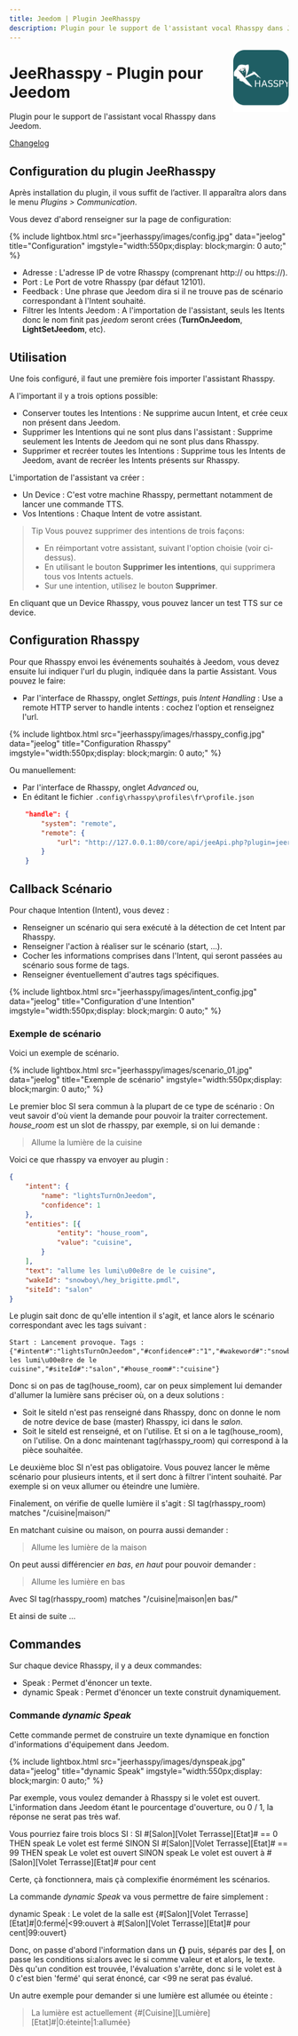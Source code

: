 ```yaml
---
title: Jeedom | Plugin JeeRhasspy
description: Plugin pour le support de l'assistant vocal Rhasspy dans Jeedom
---
```


<img align="right" src="../images/jeerhasspy_icon.png" width="100">

# JeeRhasspy - Plugin pour Jeedom

Plugin pour le support de l'assistant vocal Rhasspy dans Jeedom.

[Changelog](changelog.md)<br />

## Configuration du plugin JeeRhasspy

Après installation du plugin, il vous suffit de l’activer.
Il apparaîtra alors dans le menu *Plugins > Communication*.

Vous devez d'abord renseigner sur la page de configuration:

{% include lightbox.html src="jeerhasspy/images/config.jpg" data="jeelog" title="Configuration" imgstyle="width:550px;display: block;margin: 0 auto;" %}


- Adresse : L'adresse IP de votre Rhasspy (comprenant http:// ou https://).
- Port : Le Port de votre Rhasspy (par défaut 12101).
- Feedback : Une phrase que Jeedom dira si il ne trouve pas de scénario correspondant à l'Intent souhaité.
- Filtrer les Intents Jeedom : A l'importation de l'assistant, seuls les Itents donc le nom finit pas *jeedom* seront crées (**TurnOnJeedom**, **LightSetJeedom**, etc).


## Utilisation

Une fois configuré, il faut une première fois importer l'assistant Rhasspy.

A l'important il y a trois options possible:
- Conserver toutes les Intentions : Ne supprime aucun Intent, et crée ceux non présent dans Jeedom.
- Supprimer les Intentions qui ne sont plus dans l'assistant : Supprime seulement les Intents de Jeedom qui ne sont plus dans Rhasspy.
- Supprimer et recréer toutes les Intentions : Supprime tous les Intents de Jeedom, avant de recréer les Intents présents sur Rhasspy.


L'importation de l'assistant va créer :

- Un Device : C'est votre machine Rhasspy, permettant notamment de lancer une commande TTS.
- Vos Intentions : Chaque Intent de votre assistant.

> Tip
> Vous pouvez supprimer des intentions de trois façons:
> - En réimportant votre assistant, suivant l'option choisie (voir ci-dessus).
> - En utilisant le bouton **Supprimer les intentions**, qui supprimera tous vos Intents actuels.
> - Sur une intention, utilisez le bouton **Supprimer**.

En cliquant que un Device Rhasspy, vous pouvez lancer un test TTS sur ce device.

## Configuration Rhasspy

Pour que Rhasspy envoi les événements souhaités à Jeedom, vous devez ensuite lui indiquer l'url du plugin, indiquée dans la partie Assistant.
Vous pouvez le faire:
- Par l'interface de Rhasspy, onglet *Settings*, puis *Intent Handling* : Use a remote HTTP server to handle intents : cochez l'option et renseignez l'url.

{% include lightbox.html src="jeerhasspy/images/rhasspy_config.jpg" data="jeelog" title="Configuration Rhasspy" imgstyle="width:550px;display: block;margin: 0 auto;" %}

Ou manuellement:
- Par l'interface de Rhasspy, onglet *Advanced* ou,
- En éditant le fichier `.config\rhasspy\profiles\fr\profile.json`

```json
	"handle": {
        "system": "remote",
        "remote": {
            "url": "http://127.0.0.1:80/core/api/jeeApi.php?plugin=jeerhasspy&apikey=---apikey---&plugin=jeerhasspy&type=jeerhasspy"
        }
    }

```

## Callback Scénario

Pour chaque Intention (Intent), vous devez :

- Renseigner un scénario qui sera exécuté à la détection de cet Intent par Rhasspy.
- Renseigner l'action à réaliser sur le scénario (start, ...).
- Cocher les informations comprises dans l'Intent, qui seront passées au scénario sous forme de tags.
- Renseigner éventuellement d'autres tags spécifiques.

{% include lightbox.html src="jeerhasspy/images/intent_config.jpg" data="jeelog" title="Configuration d'une Intention" imgstyle="width:550px;display: block;margin: 0 auto;" %}


### Exemple de scénario

Voici un exemple de scénario.

{% include lightbox.html src="jeerhasspy/images/scenario_01.jpg" data="jeelog" title="Exemple de scénario" imgstyle="width:550px;display: block;margin: 0 auto;" %}

Le premier bloc SI sera commun à la plupart de ce type de scénario : On veut savoir d'où vient la demande pour pouvoir la traiter correctement. *house_room* est un slot de rhasspy, par exemple, si on lui demande :

> Allume la lumière de la cuisine

Voici ce que rhasspy va envoyer au plugin :

```json
{
	"intent": {
		"name": "lightsTurnOnJeedom",
		"confidence": 1
	},
	"entities": [{
			"entity": "house_room",
			"value": "cuisine",
		}
	],
	"text": "allume les lumi\u00e8re de le cuisine",
	"wakeId": "snowboy\/hey_brigitte.pmdl",
	"siteId": "salon"
}
```
Le plugin sait donc de qu'elle intention il s'agit, et lance alors le scénario correspondant avec les tags suivant :

```
Start : Lancement provoque. Tags : {"#intent#":"lightsTurnOnJeedom","#confidence#":"1","#wakeword#":"snowboy\/hey_brigitte.pmdl","#query#":"allume les lumi\u00e8re de le cuisine","#siteId#":"salon","#house_room#":"cuisine"}
```

Donc si on pas de tag(house_room), car on peux simplement lui demander d'allumer la lumière sans préciser où, on a deux solutions :
- Soit le siteId n'est pas renseigné dans Rhasspy, donc on donne le nom de notre device de base (master) Rhasspy, ici dans le *salon*.
- Soit le siteId est renseigné, et on l'utilise.
Et si on a le tag(house_room), on l'utilise.
On a donc maintenant tag(rhasspy_room) qui correspond à la pièce souhaitée.

Le deuxième bloc SI n'est pas obligatoire. Vous pouvez lancer le même scénario pour plusieurs intents, et il sert donc à filtrer l'intent souhaité.
Par exemple si on veux allumer ou éteindre une lumière.

Finalement, on vérifie de quelle lumière il s'agit : SI tag(rhasspy_room) matches "/cuisine\|maison/"

En matchant cuisine ou maison, on pourra aussi demander :

> Allume les lumière de la maison

On peut aussi différencier *en bas*, *en haut* pour pouvoir demander :

> Allume les lumière en bas

Avec SI tag(rhasspy_room) matches "/cuisine\|maison\|en bas/"

Et ainsi de suite ...

## Commandes

Sur chaque device Rhasspy, il y a deux commandes:

- Speak : Permet d'énoncer un texte.
- dynamic Speak : Permet d'énoncer un texte construit dynamiquement.

### Commande *dynamic Speak*

Cette commande permet de construire un texte dynamique en fonction d'informations d'équipement dans Jeedom.

{% include lightbox.html src="jeerhasspy/images/dynspeak.jpg" data="jeelog" title="dynamic Speak" imgstyle="width:550px;display: block;margin: 0 auto;" %}

Par exemple, vous voulez demander à Rhasspy si le volet est ouvert. L'information dans Jeedom étant le pourcentage d'ouverture, ou 0 / 1, la réponse ne serat pas très waf.

Vous pourriez faire trois blocs SI :
SI #[Salon][Volet Terrasse][Etat]# == 0 THEN speak Le volet est fermé
SINON
	SI #[Salon][Volet Terrasse][Etat]# == 99 THEN speak Le volet est ouvert
	SINON speak Le volet est ouvert à #[Salon][Volet Terrasse][Etat]# pour cent

Certe, çà fonctionnera, mais çà complexifie énormément les scénarios.

La commande *dynamic Speak* va vous permettre de faire simplement :

dynamic Speak : Le volet de la salle est {#[Salon][Volet Terrasse][Etat]#\|0:fermé\|<99:ouvert à #[Salon][Volet Terrasse][Etat]# pour cent\|99:ouvert}

Donc, on passe d'abord l'information dans un **{}** puis, séparés par des **\|**, on passe les conditions si:alors avec le si comme valeur et et alors, le texte. Dès qu'un condition est trouvée, l'évaluation s'arrête, donc si le volet est à 0 c'est bien 'fermé' qui serat énoncé, car <99 ne serat pas évalué.

Un autre exemple pour demander si une lumière est allumée ou éteinte :

> La lumière est actuellement {#[Cuisine][Lumière][Etat]#\|0:éteinte\|1:allumée}

